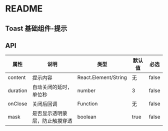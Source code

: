 # README
## Toast 基础组件-提示
## API

属性 | 说明 | 类型 | 默认值 | 必选
----|-----|------|------|------
content | 提示内容 | React.Element/String | 无 | false
duration | 自动关闭的延时，单位秒 | number | 3 | false
onClose | 关闭后回调 | Function | 无 | false
mask | 是否显示透明蒙层，防止触摸穿透 | boolean | true | false
